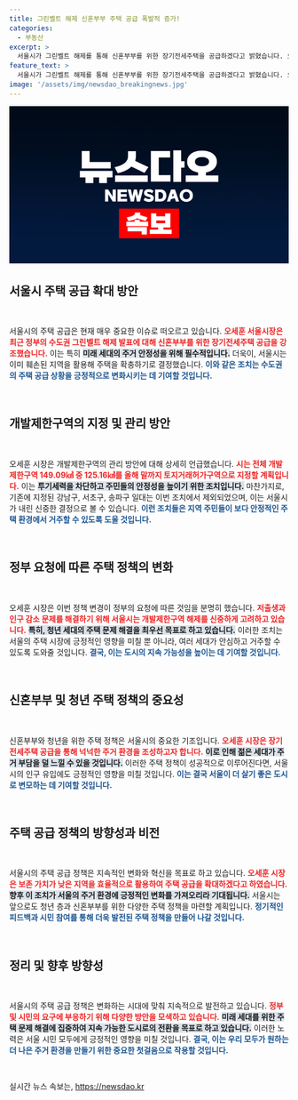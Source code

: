 ```yaml
---
title: 그린벨트 해제 신혼부부 주택 공급 폭발적 증가!
categories:
  - 부동산
excerpt: >
  서울시가 그린벨트 해제를 통해 신혼부부를 위한 장기전세주택을 공급하겠다고 밝혔습니다. 오세훈 시장은 보존 가치가 낮은 지역을 활용하고, 투기세력 차단을 위해 대규모 토지거래허가구역 지정을 발표했습니다. 인구 감소와 청년 주택 문제 해결을 위한 발걸음이 주목받고 있습니다.
feature_text: >
  서울시가 그린벨트 해제를 통해 신혼부부를 위한 장기전세주택을 공급하겠다고 밝혔습니다. 오세훈 시장은 보존 가치가 낮은 지역을 활용하고, 투기세력 차단을 위해 대규모 토지거래허가구역 지정을 발표했습니다. 인구 감소와 청년 주택 문제 해결을 위한 발걸음이 주목받고 있습니다.
image: '/assets/img/newsdao_breakingnews.jpg'
---
```


<p><img src="/assets/img/newsdao_breakingnews.jpg" alt="flaretime 속보" /></p>

<h2 data-ke-size="size26">서울시 주택 공급 확대 방안</h2>

<p data-ke-size="size16">&nbsp;</p>

<p>서울시의 주택 공급은 현재 매우 중요한 이슈로 떠오르고 있습니다. <b><span style="color: #ee2323;">오세훈 서울시장은 최근 정부의 수도권 그린벨트 해제 발표에 대해 신혼부부를 위한 장기전세주택 공급을 강조했습니다.</span></b> 이는 특히 <b><span style="background-color: #21538527;">미래 세대의 주거 안정성을 위해 필수적입니다.</span></b> 더욱이, 서울시는 이미 훼손된 지역을 활용해 주택을 확충하기로 결정했습니다. <b><span style="color: #1a5490;">이와 같은 조치는 수도권의 주택 공급 상황을 긍정적으로 변화시키는 데 기여할 것입니다.</span></b> </p>

<p><br></p>

<h2 data-ke-size="size26">개발제한구역의 지정 및 관리 방안</h2>

<p data-ke-size="size16">&nbsp;</p>

<p>오세훈 시장은 개발제한구역의 관리 방안에 대해 상세히 언급했습니다. <b><span style="color: #ee2323;">시는 전체 개발제한구역 149.09㎢ 중 125.16㎢를 올해 말까지 토지거래허가구역으로 지정할 계획입니다.</span></b> 이는 <b><span style="background-color: #21538527;">투기세력을 차단하고 주민들의 안정성을 높이기 위한 조치입니다.</span></b> 마찬가지로, 기존에 지정된 강남구, 서초구, 송파구 일대는 이번 조치에서 제외되었으며, 이는 서울시가 내린 신중한 결정으로 볼 수 있습니다. <b><span style="color: #1a5490;">이런 조치들은 지역 주민들이 보다 안정적인 주택 환경에서 거주할 수 있도록 도울 것입니다.</span></b></p>

<p><br></p>

<h2 data-ke-size="size26">정부 요청에 따른 주택 정책의 변화</h2>

<p data-ke-size="size16">&nbsp;</p>

<p>오세훈 시장은 이번 정책 변경이 정부의 요청에 따른 것임을 분명히 했습니다. <b><span style="color: #ee2323;">저출생과 인구 감소 문제를 해결하기 위해 서울시는 개발제한구역 해제를 신중하게 고려하고 있습니다.</span></b> <b><span style="background-color: #21538527;">특히, 청년 세대의 주택 문제 해결을 최우선 목표로 하고 있습니다.</span></b> 이러한 조치는 서울의 주택 시장에 긍정적인 영향을 미칠 뿐 아니라, 여러 세대가 안심하고 거주할 수 있도록 도와줄 것입니다. <b><span style="color: #1a5490;">결국, 이는 도시의 지속 가능성을 높이는 데 기여할 것입니다.</span></b></p>

<p><br></p>

<h2 data-ke-size="size26">신혼부부 및 청년 주택 정책의 중요성</h2>

<p data-ke-size="size16">&nbsp;</p>

<p>신혼부부와 청년을 위한 주택 정책은 서울시의 중요한 기조입니다. <b><span style="color: #ee2323;">오세훈 시장은 장기전세주택 공급을 통해 넉넉한 주거 환경을 조성하고자 합니다.</span></b> <b><span style="background-color: #21538527;">이로 인해 젊은 세대가 주거 부담을 덜 느낄 수 있을 것입니다.</span></b> 이러한 주택 정책이 성공적으로 이루어진다면, 서울시의 인구 유입에도 긍정적인 영향을 미칠 것입니다. <b><span style="color: #1a5490;">이는 결국 서울이 더 살기 좋은 도시로 변모하는 데 기여할 것입니다.</span></b></p>

<p><br></p>

<h2 data-ke-size="size26">주택 공급 정책의 방향성과 비전</h2>

<p data-ke-size="size16">&nbsp;</p>

<p>서울시의 주택 공급 정책은 지속적인 변화와 혁신을 목표로 하고 있습니다. <b><span style="color: #ee2323;">오세훈 시장은 보존 가치가 낮은 지역을 효율적으로 활용하여 주택 공급을 확대하겠다고 하였습니다.</span></b> <b><span style="background-color: #21538527;">향후 이 조치가 서울의 주거 환경에 긍정적인 변화를 가져오리라 기대됩니다.</span></b> 서울시는 앞으로도 청년 층과 신혼부부를 위한 다양한 주택 정책을 마련할 계획입니다. <b><span style="color: #1a5490;">정기적인 피드백과 시민 참여를 통해 더욱 발전된 주택 정책을 만들어 나갈 것입니다.</span></b></p>

<p><br></p>

<h2 data-ke-size="size26">정리 및 향후 방향성</h2>

<p data-ke-size="size16">&nbsp;</p>

<p>서울시의 주택 공급 정책은 변화하는 시대에 맞춰 지속적으로 발전하고 있습니다. <b><span style="color: #ee2323;">정부 및 시민의 요구에 부응하기 위해 다양한 방안을 모색하고 있습니다.</span></b> <b><span style="background-color: #21538527;">미래 세대를 위한 주택 문제 해결에 집중하여 지속 가능한 도시로의 전환을 목표로 하고 있습니다.</span></b> 이러한 노력은 서울 시민 모두에게 긍정적인 영향을 미칠 것입니다. <b><span style="color: #1a5490;">결국, 이는 우리 모두가 원하는 더 나은 주거 환경을 만들기 위한 중요한 첫걸음으로 작용할 것입니다.</span></b> </p>

<p><br></p>
실시간 뉴스 속보는, <a href="https://newsdao.kr" rel="dofollow">https://newsdao.kr</a>


